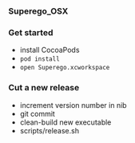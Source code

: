 ### Superego_OSX

### Get started

* install CocoaPods
* `pod install`
* `open Superego.xcworkspace`

### Cut a new release

* increment version number in nib
* git commit
* clean-build new executable
* scripts/release.sh <version>
